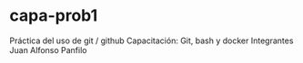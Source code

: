 # capa-prob1
Práctica del uso de git / github
Capacitación: Git, bash y docker
Integrantes
Juan
Alfonso
Panfilo

